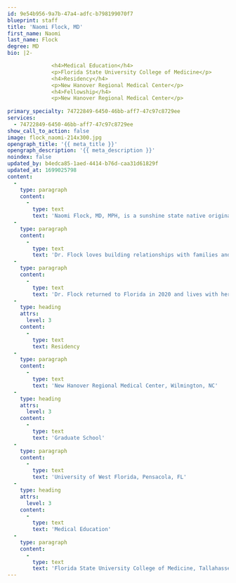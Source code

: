 ```yaml
---
id: 9e54b956-9a7b-47a4-adfc-b798199070f7
blueprint: staff
title: 'Naomi Flock, MD'
first_name: Naomi
last_name: Flock
degree: MD
bio: |2-

              <h4>Medical Education</h4>
              <p>Florida State University College of Medicine</p>
              <h4>Residency</h4>
              <p>New Hanover Regional Medical Center</p>
              <h4>Fellowship</h4>
              <p>New Hanover Regional Medical Center</p>
          
primary_specialty: 74722849-6450-46bb-aff7-47c97c8729ee
services:
  - 74722849-6450-46bb-aff7-47c97c8729ee
show_call_to_action: false
image: flock_naomi-214x300.jpg
opengraph_title: '{{ meta_title }}'
opengraph_description: '{{ meta_description }}'
noindex: false
updated_by: b4edca85-1aed-4414-b76d-caa31d61829f
updated_at: 1699025798
content:
  -
    type: paragraph
    content:
      -
        type: text
        text: 'Naomi Flock, MD, MPH, is a sunshine state native originally from Miami, FL. She earned her bachelor’s degree in biology from Florida State University and continued her studies at Florida State University College of Medicine. Dr. Flock earned her master’s degree in Public Health from the University of West Florida with a focus on adolescent health and prevention. In 2017, Dr. Flock completed her Family Medicine residency as chief resident at New Hanover Regional Medical Center in Wilmington, North Carolina, and is a board-certified family physician.'
  -
    type: paragraph
    content:
      -
        type: text
        text: 'Dr. Flock loves building relationships with families and taking care of her community in all stages of life. She has a passion for maternal and child care, and provides all age pediatric care. Dr. Flock also provides prenatal care, in addition to obstetric deliveries and new born care at Halifax Health Medical Center of Daytona Beach. She has additional experience in adolescent medicine, risk reduction and prevention, reproductive health, and LGBTQ+ care.'
  -
    type: paragraph
    content:
      -
        type: text
        text: 'Dr. Flock returned to Florida in 2020 and lives with her husband Jens, who is also a physician. She enjoys cooking, stand up paddle boarding, the beach, painting, making jewelry and spending time with her husband and their cat Wilmy.'
  -
    type: heading
    attrs:
      level: 3
    content:
      -
        type: text
        text: Residency
  -
    type: paragraph
    content:
      -
        type: text
        text: 'New Hanover Regional Medical Center, Wilmington, NC'
  -
    type: heading
    attrs:
      level: 3
    content:
      -
        type: text
        text: 'Graduate School'
  -
    type: paragraph
    content:
      -
        type: text
        text: 'University of West Florida, Pensacola, FL'
  -
    type: heading
    attrs:
      level: 3
    content:
      -
        type: text
        text: 'Medical Education'
  -
    type: paragraph
    content:
      -
        type: text
        text: 'Florida State University College of Medicine, Tallahassee, FL'
---
```

